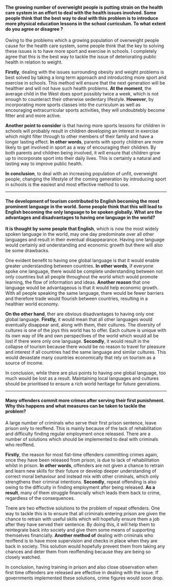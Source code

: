#### The growing number of overweight people is putting strain on the health care system in an effort to deal with the health issues involved. Some people think that the best way to deal with this problem is to introduce more physical education lessons in the school curriculum. To what extent do you agree or disagree ?

Owing to the problems which a growing population of overweight people cause for the health care system, some people think that the key to solving these issues is to have more sport and exercise in schools.
I completely agree that this is the best way to tackle the issue of deteriorating public health in relation to weight.

**Firstly**, dealing with the issues surrounding obesity and weight problems is best solved by taking a long term approach and introducting more sport and exercise in schools. 
This method will ensure that the next generation will be healthier and will not have such health problems. 
**At the moment**, the average child in the West does sport possibly twice a week, which is not enough to counteract their otherwise sedentary lifestyle.
**However**, by incorporating more sports classes into the curriculum as well as encouraging extracurricular sports activities, they will undoubtebly become fitter and and more active.

**Another point to consider** is that having more sports lessons for children in schools will probably result in children developing an interest in exercise which might filter through
to other members of their family and have a longer lasting effect. **In other words**, parents with sporty children are more likely to get involved in sport as a way of encouraging their children.
By both parents and children being involved, it will ensure that children grow up to incorporate sport into their daily lives. 
This is certainly a natural and lasting way to improve public health.

**In conclusion**, to deal with an increasing population of unfit, overweight people, changing the lifestyle of the coming generation by introducing sport in schools is the easiest and most effective method to use.

---

#### The development of tourism contributed to English becoming the most prominent language in the world. Some people think that this will lead to English becoming the only language to be spoken globally. What are the advantages and disadvantages to having one language in the world?

**It is thought by some people that English**, which is now the most widely spoken language in the world, may one day predominate over all other languages and result in their
eventual disappearance. Having one language would certainly aid understanding and economic growth but there will also be some drawbacks.

One evident benefit to having one global language is that it would enable greater understanding between countries. 
**In other words**, if everyone spoke one language, there would be complete understanding between not only countries but all people throughout the world which would promote learning,
the flow of information and ideas. **Another reason** that one language would be advantageous is that it would help economic growth. With all people speaking the same language, there would be fewer barriers and therefore trade would flourish between countries, resulting in a healthier world economy.

**On the other hand**, ther are obvious disadvantages to having only one global language. **Firstly,** it would mean that all other languages would eventually disappear and, along with them, their cultures. The diversity of cultures is one of the joys this world has to offer. Each culture is unique with its own way of life and own perspectives of the world which would all be lost if there were only one language. **Secondly**, it would result in the collapse of tourism because there would be no reason to travel for pleasure and interest if all countries had the same language and similar cultures. This would devastate many countries economically that rely on tourism as a source of income.

In conclusion, while there are plus points to having one global language, too much would be lost as a result. Maintaining local languages and cultures should be prioritised 
to ensure a rich world heritage for future genrations.

---

#### Many offenders commit more crimes after serving their first punishment. Why this happens and what measures can be taken to tackle the problem?
A large number of criminals who serve their first prison sentence, leave prison only to reoffend. This is mainly because of the lack of rehabilitation and difficulty finding regular employment once released. There are a number of solutions which should be implemented to deal with criminals who reoffend.

**Firstly**, the reason for most fist-time offenders committing crimes again, once they have been released from prison, is due to lack of rehabilitation whilst in prison. 
**In other words**, offenders are not given a chance to retrain and learn new skills for their future or develop deeper understanding of correct moral behaviour and instead
mix with other criminals, which only strengthens their criminal intentions.
**Secondly**, repeat offending is also owing to the difficulty in finding employment after being released. **As a result**, many of them struggle financially which leads
them back to crime, regardless of the consequences. 

Tnere are two effective solutions to the problem of repeat offenders. One way to tackle this is to ensure that all criminals entering prison are given the chance to retrain 
with useful skills which will hopefully ensure them a job after they have served their sentence. By doing this, it will help them to reintegrate back into society and give them
some means of supporting themselves financially. **Another method of** dealing with criminals who reoffend is to have more supervision and checks in place when they are back in society. This solution would hopefully prevent them from taking any chances and deter them from reoffending because they are being so closely watched.

In conclusion, having training in prison and also close observation when first time offenders are released are effective in dealing with the issue. If governments implemented these solutions, crime figures would soon drop. 
